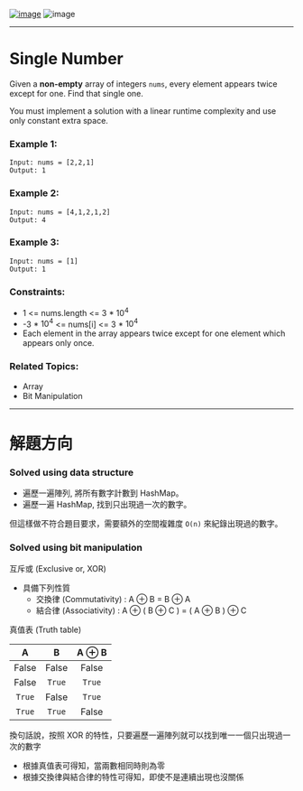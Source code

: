 [![image](https://img.shields.io/badge/Leetcode-Link-blue?logo=leetcode)](https://leetcode.com/problems/single-number/)
![image](https://img.shields.io/badge/Difficulty-Easy-green)

---

# Single Number

Given a **non-empty** array of integers `nums`, every element appears twice except for one. Find that single one.

You must implement a solution with a linear runtime complexity and use only constant extra space.

### Example 1:

```
Input: nums = [2,2,1]
Output: 1
```

### Example 2:

```
Input: nums = [4,1,2,1,2]
Output: 4
```

### Example 3:

```
Input: nums = [1]
Output: 1
```

### Constraints:

- 1 <= nums.length <= 3 * $10^4$
- -3 * $10^4$ <= nums[i] <= 3 * $10^4$
- Each element in the array appears twice except for one element which appears only once.

### Related Topics:

- Array
- Bit Manipulation

---

# 解題方向

### Solved using data structure

- 遍歷一遍陣列, 將所有數字計數到 HashMap。
- 遍歷一遍 HashMap, 找到只出現過一次的數字。

但這樣做不符合題目要求，需要額外的空間複雜度 `O(n)` 來紀錄出現過的數字。

### Solved using bit manipulation

互斥或 (Exclusive or, XOR)
- 具備下列性質
   - 交換律 (Commutativity) : A $\oplus{}$ B = B $\oplus{}$ A
   - 結合律 (Associativity) : A $\oplus{}$ ( B $\oplus{}$ C ) = ( A $\oplus{}$ B ) $\oplus{}$ C

真值表 (Truth table)
  
| A     | B     | A $\oplus{}$ B |
| :---: | :---: | :---: |
| False | False | False |
| False | `True`  | `True`  |
| `True`  | False | `True`  |
| `True`  | `True`  | False |

換句話說，按照 XOR 的特性，只要遍歷一遍陣列就可以找到唯一一個只出現過一次的數字
- 根據真值表可得知，當兩數相同時則為零
- 根據交換律與結合律的特性可得知，即使不是連續出現也沒關係